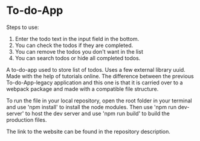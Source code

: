 # To-do-App

Steps to use: 
  1. Enter the todo text in the input field in the bottom.
  2. You can check the todos if they are completed.
  3. You can remove the todos you don't want in the list
  4. You can search todos or hide all completed todos.

A to-do-app used to store list of todos. Uses a few external library uuid. Made with the help of tutorials online. The difference between the previous To-do-App-legacy application and this one is that it is carried over to a webpack package and made with a compatible file structure.

To run the file in your local repository, open the root folder in your terminal and use 'npm install' to install the node modules. Then use 'npm run dev-server' to host the dev server and use 'npm run build' to build the production files.

The link to the website can be found in the repository description.
